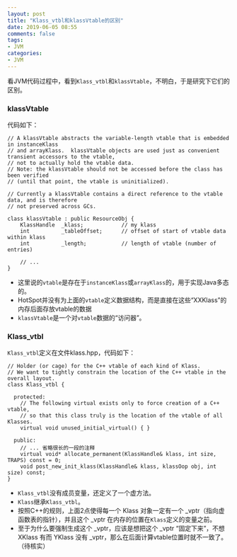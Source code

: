 ```yaml
---
layout: post
title: "Klass_vtbl和klassVtable的区别"
date: 2019-06-05 08:55
comments: false
tags: 
- JVM
categories:	
- JVM
---
```


看JVM代码过程中，看到`Klass_vtbl`和`klassVtable`，不明白，于是研究下它们的区别。

<!--more-->


### klassVtable

代码如下：
```
// A klassVtable abstracts the variable-length vtable that is embedded in instanceKlass
// and arrayKlass.  klassVtable objects are used just as convenient transient accessors to the vtable,
// not to actually hold the vtable data.
// Note: the klassVtable should not be accessed before the class has been verified
// (until that point, the vtable is uninitialized).

// Currently a klassVtable contains a direct reference to the vtable data, and is therefore
// not preserved across GCs.

class klassVtable : public ResourceObj {
    KlassHandle  _klass;            // my klass
    int          _tableOffset;      // offset of start of vtable data within klass
    int          _length;           // length of vtable (number of entries)

    // ...
}
```
* 这里说的`vtable`是存在于`instanceKlass`或`arrayKlass`的，用于实现Java多态的。
* HotSpot并没有为上面的`vtable`定义数据结构，而是直接在这些“XXKlass”的内存后面存放vtable的数据
* `klassVtable`是一个对`vtable`数据的“访问器”。


### Klass_vtbl

`Klass_vtbl`定义在文件klass.hpp，代码如下：
```
// Holder (or cage) for the C++ vtable of each kind of Klass.
// We want to tightly constrain the location of the C++ vtable in the overall layout.
class Klass_vtbl {

  protected:
    // The following virtual exists only to force creation of a C++ vtable,
    // so that this class truly is the location of the vtable of all Klasses.
    virtual void unused_initial_virtual() { }
  
  public:
    // ... 省略很长的一段的注释
    virtual void* allocate_permanent(KlassHandle& klass, int size, TRAPS) const = 0;
    void post_new_init_klass(KlassHandle& klass, klassOop obj, int size) const;
}  
```
* `Klass_vtbl`没有成员变量，还定义了一个虚方法。
* `Klass`继承`Klass_vtbl`。
* 按照C++的规则，上面2点使得每一个 Klass 对象一定有一个 _vptr（指向虚函数表的指针），并且这个 _vptr 在内存的位置在`Klass`定义的变量之前。
* 至于为什么要强制生成这个 _vptr，应该是想把这个 _vptr “固定下来”，不想 XKlass 有而 YKlass 没有 _vptr，那么在后面计算vtable位置时就不一致了。（待核实）





